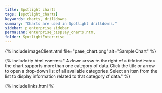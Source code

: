 ```yaml
---
title: Spotlight charts
tags: [spotlight_charts]
keywords: charts, drilldowns
summary: "Charts are used in Spotlight drilldowns."
sidebar: p_enterprise_sidebar
permalink: enterprise_display_charts.html
folder: SpotlightEnterprise
---
```


{% include imageClient.html file="pane_chart.png" alt="Sample Chart" %}


{% include tip.html content=" A down arrow to the right of a title indicates the chart supports more than one category of data. Click the title or arrow to open a drop-down list of all available categories. Select an item from the list to display information related to that category of data." %}


{% include links.html %}
